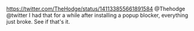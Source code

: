 https://twitter.com/TheHodge/status/141133855661891584 @Thehodge @twitter I had that for a while after installing a popup blocker, everything just broke. See if that's it.